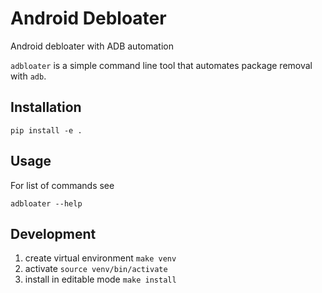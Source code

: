 
# Android Debloater



Android debloater with ADB automation

`adbloater` is a simple command line tool that automates package removal with `adb`.


## Installation

`pip install -e .`



## Usage



For list of commands see

`adbloater --help`


## Development

1. create virtual environment `make venv`
2. activate `source venv/bin/activate`
3. install in editable mode `make install`